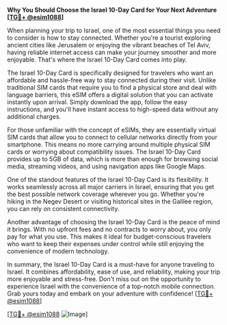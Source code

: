 **Why You Should Choose the Israel 10-Day Card for Your Next Adventure [[TG💪+ @esim1088](https://t.me/s/esim1088)]**

When planning your trip to Israel, one of the most essential things you need to consider is how to stay connected. Whether you're a tourist exploring ancient cities like Jerusalem or enjoying the vibrant beaches of Tel Aviv, having reliable internet access can make your journey smoother and more enjoyable. That's where the Israel 10-Day Card comes into play.

The Israel 10-Day Card is specifically designed for travelers who want an affordable and hassle-free way to stay connected during their visit. Unlike traditional SIM cards that require you to find a physical store and deal with language barriers, this eSIM offers a digital solution that you can activate instantly upon arrival. Simply download the app, follow the easy instructions, and you'll have instant access to high-speed data without any additional charges.

For those unfamiliar with the concept of eSIMs, they are essentially virtual SIM cards that allow you to connect to cellular networks directly from your smartphone. This means no more carrying around multiple physical SIM cards or worrying about compatibility issues. The Israel 10-Day Card provides up to 5GB of data, which is more than enough for browsing social media, streaming videos, and using navigation apps like Google Maps.

One of the standout features of the Israel 10-Day Card is its flexibility. It works seamlessly across all major carriers in Israel, ensuring that you get the best possible network coverage wherever you go. Whether you're hiking in the Negev Desert or visiting historical sites in the Galilee region, you can rely on consistent connectivity.

Another advantage of choosing the Israel 10-Day Card is the peace of mind it brings. With no upfront fees and no contracts to worry about, you only pay for what you use. This makes it ideal for budget-conscious travelers who want to keep their expenses under control while still enjoying the convenience of modern technology.

In summary, the Israel 10-Day Card is a must-have for anyone traveling to Israel. It combines affordability, ease of use, and reliability, making your trip more enjoyable and stress-free. Don't miss out on the opportunity to experience Israel with the convenience of a top-notch mobile connection. Grab yours today and embark on your adventure with confidence! [[TG💪+ @esim1088](https://t.me/s/esim1088)]

[[TG💪+ @esim1088](https://t.me/s/esim1088) ![Image](https://i.postimg.cc/Y0z9fWf4/image.png)]